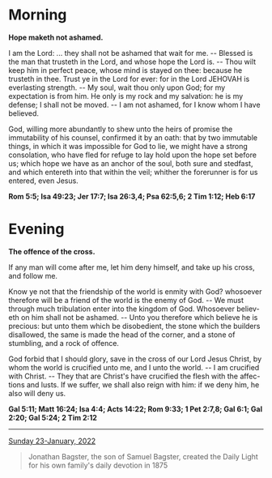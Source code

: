 # Morning

**Hope maketh not ashamed.**
 
I am the Lord: ... they shall not be ashamed that wait for me. -- Blessed is the man that trusteth in the Lord, and whose hope the Lord is. -- Thou wilt keep him in perfect peace, whose mind is stayed on thee: because he trusteth in thee. Trust ye in the Lord for ever: for in the Lord JEHOVAH is everlasting strength. -- My soul, wait thou only upon God; for my expectation is from him. He only is my rock and my salvation: he is my defense; I shall not be moved. -- I am not ashamed, for I know whom I have believed.
 
God, willing more abundantly to shew unto the heirs of promise the immutability of his counsel, confirmed it by an oath: that by two immutable things, in which it was impossible for God to lie, we might have a strong consolation, who have fled for refuge to lay hold upon the hope set before us; which hope we have as an anchor of the soul, both sure and stedfast, and which entereth into that within the veil; whither the forerunner is for us entered, even Jesus.  

**Rom 5:5; Isa 49:23; Jer 17:7; Isa 26:3,4; Psa 62:5,6; 2 Tim 1:12; Heb 6:17**

# Evening

**The offence of the cross.**
 
If any man will come after me, let him deny himself, and take up his cross, and follow me.
 
Know ye not that the friendship of the world is enmity with God? whosoever therefore will be a friend of the world is the enemy of God. -- We must through much tribulation enter into the kingdom of God. Whosoever believ-eth on him shall not be ashamed. -- Unto you therefore which believe he is precious: but unto them which be disobedient, the stone which the builders disallowed, the same is made the head of the corner, and a stone of stumbling, and a rock of offence.
 
God forbid that I should glory, save in the cross of our Lord Jesus Christ, by whom the world is crucified unto me, and I unto the world. -- I am crucified with Christ. -- They that are Christ's have crucified the flesh with the affec-tions and lusts. If we suffer, we shall also reign with him: if we deny him, he also will deny us.  

**Gal 5:11; Matt 16:24; Isa 4:4; Acts 14:22; Rom 9:33; 1 Pet 2:7,8; Gal 6:1; Gal 2:20; Gal 5:24; 2 Tim 2:12**

---

[Sunday 23-January, 2022](https://t.me/s/daily_light)

> Jonathan Bagster, the son of Samuel Bagster, created the Daily Light for his own family's daily devotion in 1875

